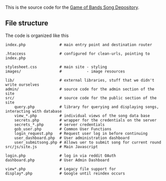 This is the source code for the [Game of Bands Song Depository][gob].

  [gob]: http://gameofbands.co/

## File structure

The code is organized like this

    index.php               # main entry point and destination router
    
    .htaccess               # configured for clean-urls, pointing to index.php

    stylesheet.css          # main site - styling
    images/                 #           - image resources
    
    lib/                    # external libraries, stuff that we didn't write ourselves
    admin/                  # source code for the admin section of the site
    src/                    # source code for the public section of the site
        query.php           # library for querying and displaying songs, interacting with database
        view_*.php          # individual views of the song data base
        secrets.php         # wrapper for the credentials on the server
        secrets_*.php       # server credentials
        gob_user.php        # Common User Functions
        login_request.php   # Request user log in before continuing
        user_dashboard.php  # User administration dashboard
        user_submitsong.php # Allows uer to submit song for current round
    src/js/site.js          # Main Javascript

    login.php               # log in via reddit OAuth
    dashboard.php           # User Admin Dashboard
    
    view*.php               # Legacy file support for
    display*.php            # Google until reindex occurs
